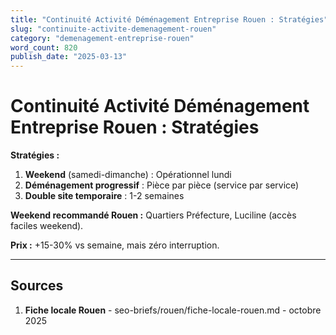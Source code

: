 ```yaml
---
title: "Continuité Activité Déménagement Entreprise Rouen : Stratégies"
slug: "continuite-activite-demenagement-rouen"
category: "demenagement-entreprise-rouen"
word_count: 820
publish_date: "2025-03-13"
---
```


# Continuité Activité Déménagement Entreprise Rouen : Stratégies

**Stratégies :**
1. **Weekend** (samedi-dimanche) : Opérationnel lundi
2. **Déménagement progressif** : Pièce par pièce (service par service)
3. **Double site temporaire** : 1-2 semaines

**Weekend recommandé Rouen :** Quartiers Préfecture, Luciline (accès faciles weekend).

**Prix :** +15-30% vs semaine, mais zéro interruption.

---

## Sources

1. **Fiche locale Rouen** - seo-briefs/rouen/fiche-locale-rouen.md - octobre 2025


